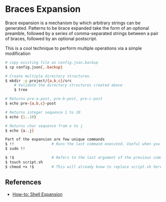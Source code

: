 # Braces Expansion

Brace expansion is a mechanism by which arbitrary strings can be generated. Patterns to be brace expanded take the form of an optional preamble, followed by a series of comma-separated strings between a pair of braces, followed by an optional postscript.

This is a cool technique to perform multiple operations via a simple modification

```sh
# copy existing file as config.json.backup
$ cp config.json{,.backup}

# Create multiple directory structures.
$ mkdir -p project/{a,b,c}/src
    # Validate the directory structures created above
    $ tree

# Returns pre-a-post, pre-b-post, pre-c-post
$ echo pre-{a,b,c}-post

# Returns integer sequence 1 to 10
$ echo {1..10}

# Returns char sequence from a to j
$ echo {a..j}

Part of the expansion are few unique commands
$ !!                 # Runs the last command executed. Useful when you forgot to add sudo
$ sudo !!

$ !$                 # Refers to the last argument of the previous command
$ touch script.sh
$ chmod +x !$        # This will already know to replace script.sh here
```

## References

* [How-to: Shell Expansion](https://ss64.com/osx/syntax-expand.html)
